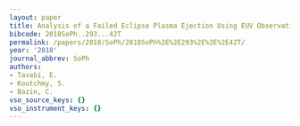 ```yaml
---
layout: paper
title: Analysis of a Failed Eclipse Plasma Ejection Using EUV Observations
bibcode: 2018SoPh..293...42T
permalink: /papers/2018/SoPh/2018SoPh%2E%2E293%2E%2E%2E42T/
year: '2018'
journal_abbrev: SoPh
authors:
- Tavabi, E.
- Koutchmy, S.
- Bazin, C.
vso_source_keys: {}
vso_instrument_keys: {}
---
```

